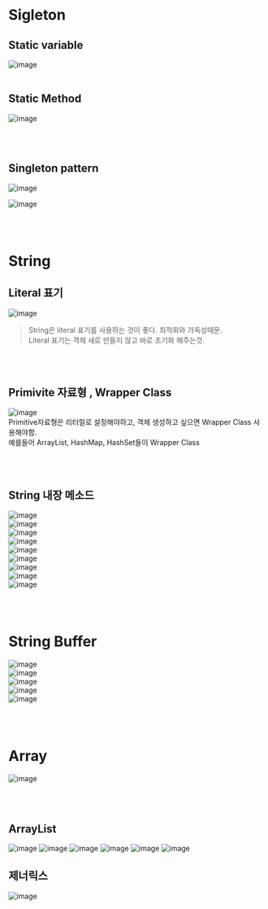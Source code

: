 # Sigleton
## Static variable
![image](https://user-images.githubusercontent.com/84604563/163898977-b4a1112f-467b-4543-9573-63bbdc4becaf.png)
<br></br>

## Static Method
![image](https://user-images.githubusercontent.com/84604563/163899064-6ed3b60c-f311-47e0-b2de-fe9581d2ebe2.png)

<br></br>

## Singleton pattern
![image](https://user-images.githubusercontent.com/84604563/163898886-946d9881-24b4-465e-b6de-4e31799ecc6e.png)  

![image](https://user-images.githubusercontent.com/84604563/163898936-56539869-1cee-47aa-9f58-55755df2a0c9.png)

<br></br>

# String
## Literal 표기
![image](https://user-images.githubusercontent.com/84604563/163899410-f89fe96c-439d-4194-91e5-4aec8a1aaa6c.png)
> String은 literal 표기를 사용하는 것이 좋다. 최적화와 가독성때문.    
> Literal 표기는 객체 새로 만들지 않고 바로 초기화 해주는것.  

<br></br>

## Primivite 자료형 , Wrapper Class
![image](https://user-images.githubusercontent.com/84604563/163899699-6b46e397-38e9-414e-97d8-103bbb6e9bd9.png)  
Primitive자료형은 리터럴로 설정해야하고, 객체 생성하고 싶으면 Wrapper Class 사용해야함.  
예를들어 ArrayList, HashMap, HashSet들이 Wrapper Class  

<br></br>

## String 내장 메소드
![image](https://user-images.githubusercontent.com/84604563/163899944-40084616-514b-491c-90a4-1d36e63e0756.png)    
![image](https://user-images.githubusercontent.com/84604563/163899978-1aaf36c9-931c-46cb-a706-e88015a27521.png)  
![image](https://user-images.githubusercontent.com/84604563/163900027-2b60ea0d-571d-4707-92cc-6ece884cff11.png)  
![image](https://user-images.githubusercontent.com/84604563/163900143-ffd548de-6f0f-496f-9f5e-46e05aaf845f.png)  
![image](https://user-images.githubusercontent.com/84604563/163900216-c664fe35-f733-46e2-9d89-ca239983eaec.png)  
![image](https://user-images.githubusercontent.com/84604563/163900230-99c33547-317b-4d13-8cea-b5fbba4eae85.png)  
![image](https://user-images.githubusercontent.com/84604563/163900250-277dc49f-cd51-469c-9a30-adc9e89ed21f.png)  
![image](https://user-images.githubusercontent.com/84604563/163900289-5296e202-17a4-42da-b43a-628de9954106.png)  
![image](https://user-images.githubusercontent.com/84604563/163900459-2e18817f-b08a-4533-b10a-4c4b61d27f6e.png)  

<br></br>

# String Buffer
![image](https://user-images.githubusercontent.com/84604563/163901186-61f134e3-0942-44d1-bd43-a1877de63e64.png)   
![image](https://user-images.githubusercontent.com/84604563/163901269-fd24d3e7-ff0f-459a-b146-c1a7493cd81e.png)  
![image](https://user-images.githubusercontent.com/84604563/163901446-0785c825-c17b-4c48-9015-e82169477c99.png)  
![image](https://user-images.githubusercontent.com/84604563/163901471-5fa228cc-339b-4364-8da4-5d5da0a3f6fd.png)  
![image](https://user-images.githubusercontent.com/84604563/163901510-1dd4c97a-f4b4-4394-9bc4-6f59c99ab460.png)  

<br></br>

# Array
![image](https://user-images.githubusercontent.com/84604563/163901605-83d1f6ee-6b30-4974-9734-9898fe049407.png)


<br></br>

## ArrayList
![image](https://user-images.githubusercontent.com/84604563/163902323-4c08135c-2ad3-49e6-8be6-ac786a8f1808.png)
![image](https://user-images.githubusercontent.com/84604563/163902339-72d73f6a-5e25-4245-b4f2-ef6208985a3c.png)
![image](https://user-images.githubusercontent.com/84604563/163902367-8b2c035b-3cb7-4448-aee2-439d08c0cd00.png)
![image](https://user-images.githubusercontent.com/84604563/163902374-4e60b15c-ee3e-43d9-bf64-72c28addb8ae.png)
![image](https://user-images.githubusercontent.com/84604563/163902394-2ddf7c07-2903-4756-8ffe-51bfef92b984.png)
![image](https://user-images.githubusercontent.com/84604563/163902446-8a1aac7a-8e2c-4cd7-a1a3-744d91db4490.png)

## 제너릭스
![image](https://user-images.githubusercontent.com/84604563/163902483-c315bf4a-4619-469f-a07f-2b2c9d4616f8.png)

